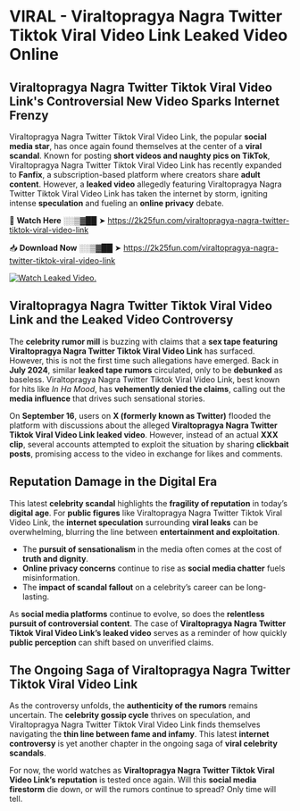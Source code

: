 # VIRAL - Viraltopragya Nagra Twitter Tiktok Viral Video Link Leaked Video Online

## **Viraltopragya Nagra Twitter Tiktok Viral Video Link's Controversial New Video Sparks Internet Frenzy**  

Viraltopragya Nagra Twitter Tiktok Viral Video Link, the popular **social media star**, has once again found themselves at the center of a **viral scandal**. Known for posting **short videos and naughty pics on TikTok**, Viraltopragya Nagra Twitter Tiktok Viral Video Link has recently expanded to **Fanfix**, a subscription-based platform where creators share **adult content**. However, a **leaked video** allegedly featuring Viraltopragya Nagra Twitter Tiktok Viral Video Link has taken the internet by storm, igniting intense **speculation** and fueling an **online privacy** debate.  

🔴 **Watch Here** ░░▒▓██ ➤ https://2k25fun.com/viraltopragya-nagra-twitter-tiktok-viral-video-link  

📥 **Download Now** ░░▒▓██ ➤ https://2k25fun.com/viraltopragya-nagra-twitter-tiktok-viral-video-link  

[![Watch Leaked Video.](https://miro.medium.com/v2/resize:fit:828/format:webp/1*cilzJN44JGOrTw9NJCrNHA.gif "Watch Leaked Video")](https://2k25fun.com/viraltopragya-nagra-twitter-tiktok-viral-video-link)

## **Viraltopragya Nagra Twitter Tiktok Viral Video Link and the Leaked Video Controversy**  

The **celebrity rumor mill** is buzzing with claims that a **sex tape featuring Viraltopragya Nagra Twitter Tiktok Viral Video Link** has surfaced. However, this is not the first time such allegations have emerged. Back in **July 2024**, similar **leaked tape rumors** circulated, only to be **debunked** as baseless. Viraltopragya Nagra Twitter Tiktok Viral Video Link, best known for hits like *In Ha Mood*, has **vehemently denied the claims**, calling out the **media influence** that drives such sensational stories.  

On **September 16**, users on **X (formerly known as Twitter)** flooded the platform with discussions about the alleged **Viraltopragya Nagra Twitter Tiktok Viral Video Link leaked video**. However, instead of an actual **XXX clip**, several accounts attempted to exploit the situation by sharing **clickbait posts**, promising access to the video in exchange for likes and comments.  

## **Reputation Damage in the Digital Era**  

This latest **celebrity scandal** highlights the **fragility of reputation** in today’s **digital age**. For **public figures** like Viraltopragya Nagra Twitter Tiktok Viral Video Link, the **internet speculation** surrounding **viral leaks** can be overwhelming, blurring the line between **entertainment and exploitation**.  

- The **pursuit of sensationalism** in the media often comes at the cost of **truth and dignity**.  
- **Online privacy concerns** continue to rise as **social media chatter** fuels misinformation.  
- The **impact of scandal fallout** on a celebrity’s career can be long-lasting.  

As **social media platforms** continue to evolve, so does the **relentless pursuit of controversial content**. The case of **Viraltopragya Nagra Twitter Tiktok Viral Video Link’s leaked video** serves as a reminder of how quickly **public perception** can shift based on unverified claims.  

## **The Ongoing Saga of Viraltopragya Nagra Twitter Tiktok Viral Video Link**  

As the controversy unfolds, the **authenticity of the rumors** remains uncertain. The **celebrity gossip cycle** thrives on speculation, and Viraltopragya Nagra Twitter Tiktok Viral Video Link finds themselves navigating the **thin line between fame and infamy**. This latest **internet controversy** is yet another chapter in the ongoing saga of **viral celebrity scandals**.  

For now, the world watches as **Viraltopragya Nagra Twitter Tiktok Viral Video Link’s reputation** is tested once again. Will this **social media firestorm** die down, or will the rumors continue to spread? Only time will tell.